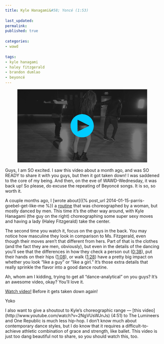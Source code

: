 ```yaml
---
title: Kyle Hanagami&#58; Yoncé (1:53)

last_updated: 
permalink: 
published: true

categories:
- wawd

tags:
- kyle hanagami
- haley fitzgerald
- brandon dumlao
- beyoncé
---
```


<figure>
    <a href="http://youtu.be/9TZYvud_ngY"><img src="/assets/images/2014-02-26-kyle_hanagami_yonce.jpg" alt="A still from a Youtube dance video by Kyle Hanagami. Haley Fitzgerald is standing point, with Kyle Hanagami and Brandon Dumlao behind her. Their backs are to the camera, and they're facing down with their left arms extended behind them. Haley's hair looks messy and hot, as if she's been whipping her hair and putting her hands through it (yes, she has)."></a>
</figure>

Guys, I am SO excited. I saw this video about a month ago, and was SO READY to share it with you guys, but then it got taken down! I was saddened to the core of my being. And then, on the eve of WAWD-Wednesday, it was back up! So please, do excuse the repeating of Beyoncé songs. It is so, so worth it.

A couple months ago, I [wrote about]({% post_url 2014-01-15-parris-goebel-get-like-me %}) a [routine](http://www.youtube.com/watch?v=B9TMzQjHK9U) that was choreographed by a woman, but mostly danced by men. This time it’s the other way around, with Kyle Hanagami (the guy on the right) choreographing some super sexy moves and having a lady (Haley Fitzgerald) take the center. 

The second time you watch it, focus on the guys in the back. You may notice how masculine they look in comparison to Ms. Fitzgerald, even though their moves aren’t that different from hers. Part of that is the clothes (and the fact they are men, obviously), but even in the details of the dancing you’ll see that the differences in how they check a person out ([0:38](http://youtu.be/9TZYvud_ngY?t=38s)), put their hands on their hips ([1:08](http://youtu.be/9TZYvud_ngY?t=1m11s)), or walk ([1:28](http://youtu.be/9TZYvud_ngY?t=1m28s)) have a pretty big impact on whether you look “like a guy” or “like a girl.” It’s those extra details that really sprinkle the flavor into a good dance routine.

Ah, whom am I kidding, trying to get all “dance-analytical” on you guys? It’s an awesome video, okay? You’ll love it.

[Watch video!](http://youtu.be/9TZYvud_ngY) Before it gets taken down again!

Yoko

<section class="postscript">
    <p>
        I also want to give a shoutout to Kyle’s choreographic range — [this video](http://www.youtube.com/watch?v=2NgVUsWJnJs) (4:51) to The Lumineers and One Republic is much less hip-hop. I don’t know much about contemporary dance styles, but I do know that it requires a difficult-to-achieve athletic combination of grace and strength, like ballet. This video is just too dang beautiful not to share, so you should watch this, too.
    </p>
</section>
